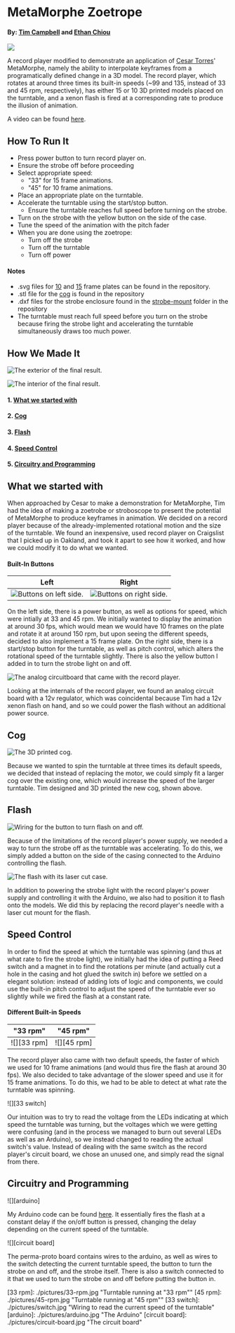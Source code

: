 # MetaMorphe Zoetrope #
#### By: [Tim Campbell](http://github.com/timcam) and [Ethan Chiou](http://github.com/echiou) ####

![][main]

A record player modified to demonstrate an application of [Cesar Torres](http://github.com/cearto)' MetaMorphe, namely the ability to interpolate keyframes from a programatically defined change in a 3D model. The record player, which rotates at around three times its built-in speeds (~99 and 135, instead of 33 and 45 rpm, respectively), has either 15 or 10 3D printed models placed on the turntable, and a xenon flash is fired at a corresponding rate to produce the illusion of animation.

A video can be found [here](https://youtu.be/nmKtfB-Ih18).

## How To Run It ##
- Press power button to turn record player on.
- Ensure the strobe off before proceeding
- Select appropriate speed:
    - "33" for 15 frame animations.
    - "45" for 10 frame animations.
- Place an appropriate plate on the turntable.
- Accelerate the turntable using the start/stop button.
    - Ensure the turntable reaches full speed before turning on the strobe.
- Turn on the strobe with the yellow button on the side of the case.
- Tune the speed of the animation with the pitch fader
- When you are done using the zoetrope:
	- Turn off the strobe
	- Turn off the turntable
	- Turn off power

#### Notes ####

- .svg files for [10](./record-10.svg) and [15](./record-15.svg) frame plates can be found in the repository.
- .stl file for the [cog](./stroboscope-cog-rev1.STL) is found in the repository
- .dxf files for the strobe enclosure found in the [strobe-mount](./strobe-mount) folder in the repository
- The turntable must reach full speed before you turn on the strobe because  firing the strobe light and accelerating the turntable simultaneously draws too much power.

## How We Made It ##
![][exterior]

![][interior]
#### 1. [What we started with](#what-we-started-with)
#### 2. [Cog](#cog)
#### 3. [Flash](#flash)
#### 4. [Speed Control](#speed-control)
#### 5. [Circuitry and Programming](#circuitry-and-programming)

## What we started with ##
When approached by Cesar to make a demonstration for MetaMorphe, Tim had the idea of making a zoetrobe or stroboscope to present the potential of MetaMorphe to produce keyframes in animation. We decided on a record player because of the already-implemented rotational motion and the size of the turntable.
We found an inexpensive, used record player on Craigslist that I picked up in Oakland, and took it apart to see how it worked, and how we could modify it to do what we wanted.

#### Built-In Buttons ####
| Left      | Right      |
| --------- | ---------- |
| ![][left] | ![][right] |

On the left side, there is a power button, as well as options for speed, which were intially at 33 and 45 rpm. We initially wanted to display the animation at around 30 fps, which would mean we would have 10 frames on the plate and rotate it at around 150 rpm, but upon seeing the different speeds, decided to also implement a 15 frame plate.
On the right side, there is a start/stop button for the turntable, as well as pitch control, which alters the rotational speed of the turntable slightly. There is also the yellow button I added in to turn the strobe light on and off.

![][built in]

Looking at the internals of the record player, we found an analog circuit board with a 12v regulator, which was coincidental because Tim had a 12v xenon flash on hand, and so we could power the flash without an additional power source.

## Cog ##

![][cog]

Because we wanted to spin the turntable at three times its default speeds, we decided that instead of replacing the motor, we could simply fit a larger cog over the existing one, which would increase the speed of the larger turntable. Tim designed and 3D printed the new cog, shown above.

## Flash ##

![][flash button]

Because of the limitations of the record player's power supply, we needed a way to turn the strobe off as the turntable was accelerating. To do this, we simply added a button on the side of the casing connected to the Arduino controlling the flash.

![][flash]

In addition to powering the strobe light with the record player's power supply and controlling it with the Arduino, we also had to position it to flash onto the models. We did this by replacing the record player's needle with a laser cut mount for the flash.

## Speed Control ##

In order to find the speed at which the turntable was spinning (and thus at what rate to fire the strobe light), we initially had the idea of putting a Reed switch and a magnet in to find the rotations per minute (and actually cut a hole in the casing and hot glued the switch in) before we settled on a elegant solution: instead of adding lots of logic and components, we could use the built-in pitch control to adjust the speed of the turntable ever so slightly while we fired the flash at a constant rate.

#### Different Built-in Speeds ####

| "33 rpm"    | "45 rpm"    |
| ----------- | ----------- |
| ![][33 rpm] | ![][45 rpm] |

The record player also came with two default speeds, the faster of which we used for 10 frame animations (and would thus fire the flash at around 30 fps). We also decided to take advantage of the slower speed and use it for 15 frame animations. To do this, we had to be able to detect at what rate the turntable was spinning.

![][33 switch]

Our intuition was to try to read the voltage from the LEDs indicating at which speed the turntable was turning, but the voltages which we were getting were confusing (and in the process we managed to burn out several LEDs as well as an Arduino), so we instead changed to reading the actual switch's value. Instead of dealing with the same switch as the record player's circuit board, we chose an unused one, and simply read the signal from there.

## Circuitry and Programming ##

![][arduino]

My Arduino code can be found [here](./MetaMorpheZoetrope/MetaMorpheZoetrope.ino). It essentially fires the flash at a constant delay if the on/off button is pressed, changing the delay depending on the current speed of the turntable.

![][circuit board]

The perma-proto board contains wires to the arduino, as well as wires to the switch detecting the current turntable speed, the button to turn the strobe on and off, and the strobe itself. There is also a switch connected to it that we used to turn the strobe on and off before putting the button in.

[main]: ./pictures/main.jpg
[exterior]: ./pictures/exterior.jpg "The exterior of the final result."
[interior]: ./pictures/interior.jpg "The interior of the final result."
[left]: ./pictures/buttons-left.jpg "Buttons on left side."
[right]: ./pictures/buttons-right.jpg "Buttons on right side."
[built in]: ./pictures/built-in-board.jpg "The analog circuitboard that came with the record player."
[cog]: ./pictures/cog.jpg "The 3D printed cog."
[flash]: ./pictures/flash.jpg "The flash with its laser cut case."
[flash button]: ./pictures/flash-button.jpg "Wiring for the button to turn flash on and off."
[33 rpm]: ./pictures/33-rpm.jpg "Turntable running at "33 rpm""
[45 rpm]: ./pictures/45-rpm.jpg "Turntable running at "45 rpm""
[33 switch]: ./pictures/switch.jpg "Wiring to read the current speed of the turntable"
[arduino]: ./pictures/arduino.jpg "The Arduino"
[circuit board]: ./pictures/circuit-board.jpg "The circuit board"
